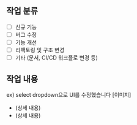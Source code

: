 ## 작업 분류

-   [ ] 신규 기능
-   [ ] 버그 수정
-   [ ] 기능 개선
-   [ ] 리팩토링 및 구조 변경
-   [ ] 기타 (문서, CI/CD 워크플로 변경 등)

## 작업 내용

ex) select dropdown으로 UI를 수정했습니다
[이미지]

-   (상세 내용)
-   (상세 내용)
